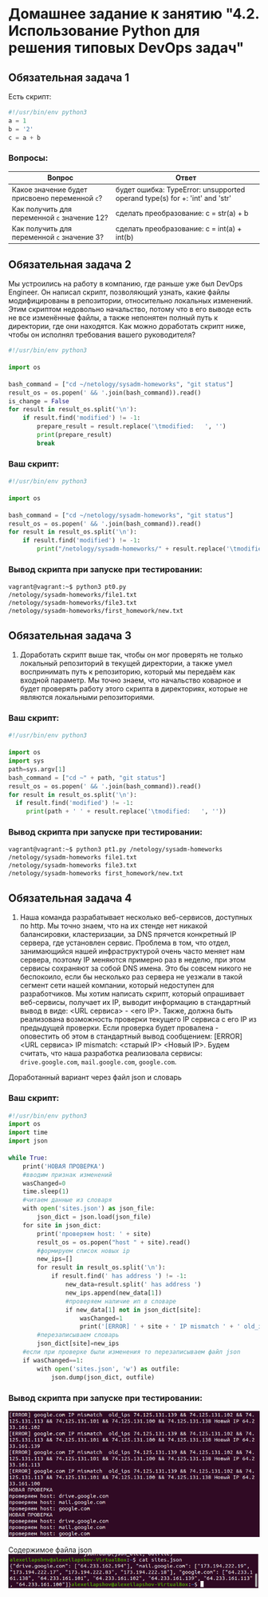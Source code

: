 # Домашнее задание к занятию "4.2. Использование Python для решения типовых DevOps задач"

## Обязательная задача 1

Есть скрипт:
```python
#!/usr/bin/env python3
a = 1
b = '2'
c = a + b
```

### Вопросы:
| Вопрос  | Ответ |
| ------------- | ------------- |
| Какое значение будет присвоено переменной `c`?  | будет ошибка: TypeError: unsupported operand type(s) for +: 'int' and 'str'  |
| Как получить для переменной `c` значение 12?  | сделать преобразование: c = str(a) + b  |
| Как получить для переменной `c` значение 3?  | сделать преобразование: c = int(a) + int(b)  |

## Обязательная задача 2
Мы устроились на работу в компанию, где раньше уже был DevOps Engineer. Он написал скрипт, позволяющий узнать, какие файлы модифицированы в репозитории, относительно локальных изменений. Этим скриптом недовольно начальство, потому что в его выводе есть не все изменённые файлы, а также непонятен полный путь к директории, где они находятся. Как можно доработать скрипт ниже, чтобы он исполнял требования вашего руководителя?

```python
#!/usr/bin/env python3

import os

bash_command = ["cd ~/netology/sysadm-homeworks", "git status"]
result_os = os.popen(' && '.join(bash_command)).read()
is_change = False
for result in result_os.split('\n'):
    if result.find('modified') != -1:
        prepare_result = result.replace('\tmodified:   ', '')
        print(prepare_result)
        break
```

### Ваш скрипт:
```python
#!/usr/bin/env python3

import os

bash_command = ["cd ~/netology/sysadm-homeworks", "git status"]
result_os = os.popen(' && '.join(bash_command)).read()
for result in result_os.split('\n'):
    if result.find('modified') != -1:
        print("/netology/sysadm-homeworks/" + result.replace('\tmodified:   ', ''))
```

### Вывод скрипта при запуске при тестировании:
```commandline
vagrant@vagrant:~$ python3 pt0.py
/netology/sysadm-homeworks/file1.txt
/netology/sysadm-homeworks/file3.txt
/netology/sysadm-homeworks/first_homework/new.txt
```

## Обязательная задача 3
1. Доработать скрипт выше так, чтобы он мог проверять не только локальный репозиторий в текущей директории, а также умел воспринимать путь к репозиторию, который мы передаём как входной параметр. Мы точно знаем, что начальство коварное и будет проверять работу этого скрипта в директориях, которые не являются локальными репозиториями.

### Ваш скрипт:
```python
#!/usr/bin/env python3

import os
import sys
path=sys.argv[1]
bash_command = ["cd ~" + path, "git status"]
result_os = os.popen(' && '.join(bash_command)).read()
for result in result_os.split('\n'):
  if result.find('modified') != -1:
     print(path + ' ' + result.replace('\tmodified:   ', ''))
```

### Вывод скрипта при запуске при тестировании:
```
vagrant@vagrant:~$ python3 pt1.py /netology/sysadm-homeworks
/netology/sysadm-homeworks file1.txt
/netology/sysadm-homeworks file3.txt
/netology/sysadm-homeworks first_homework/new.txt
```

## Обязательная задача 4
1. Наша команда разрабатывает несколько веб-сервисов, доступных по http. Мы точно знаем, что на их стенде нет никакой балансировки, кластеризации, за DNS прячется конкретный IP сервера, где установлен сервис. Проблема в том, что отдел, занимающийся нашей инфраструктурой очень часто меняет нам сервера, поэтому IP меняются примерно раз в неделю, при этом сервисы сохраняют за собой DNS имена. Это бы совсем никого не беспокоило, если бы несколько раз сервера не уезжали в такой сегмент сети нашей компании, который недоступен для разработчиков. Мы хотим написать скрипт, который опрашивает веб-сервисы, получает их IP, выводит информацию в стандартный вывод в виде: <URL сервиса> - <его IP>. Также, должна быть реализована возможность проверки текущего IP сервиса c его IP из предыдущей проверки. Если проверка будет провалена - оповестить об этом в стандартный вывод сообщением: [ERROR] <URL сервиса> IP mismatch: <старый IP> <Новый IP>. Будем считать, что наша разработка реализовала сервисы: `drive.google.com`, `mail.google.com`, `google.com`.

Доработанный вариант через файл json и словарь

### Ваш скрипт:
```python
#!/usr/bin/env python3
import os
import time
import json

while True:
    print('НОВАЯ ПРОВЕРКА')
    #вводим признак изменений
    wasChanged=0
    time.sleep(1)
    #читаем данные из словаря
    with open('sites.json') as json_file:
        json_dict = json.load(json_file)
    for site in json_dict:
        print('проверяем host: ' + site)
        result_os = os.popen("host " + site).read()
        #формируем список новых ip
        new_ips=[]
        for result in result_os.split('\n'):            
            if result.find(' has address ') != -1:
                new_data=result.split(' has address ')
                new_ips.append(new_data[1])
                #проверяем наличие ип в словаре
                if new_data[1] not in json_dict[site]:
                    wasChanged=1
                    print('[ERROR] ' + site + ' IP mismatch ' + ' old_ips ' + ' && '.join(json_dict[site]) + ' Новый IP ' + new_data[1])
        #перезаписываем словарь
        json_dict[site]=new_ips
    #если при проверке были изменения то перезаписываем файл json
    if wasChanged==1:
        with open('sites.json', 'w') as outfile:
            json.dump(json_dict, outfile)
```

### Вывод скрипта при запуске при тестировании:

![Скриншот](img/4-2/результаты%20проверки%20новые.png)

Содержимое файла json
![Скриншот](img/4-2/содержимое%20файла%20json.png)
